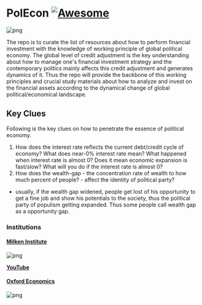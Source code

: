 # PolEcon [![Awesome](https://awesome.re/badge.svg)](https://awesome.re)

![png](assets/teaser.jpg)

The repo is to curate the list of resources about how to perform financial investment with the knowledge of working principle of global political economy.
The global level of credit adjustment is the key understanding about how to manage one's financial investment strategy and the contemporary politics mainly affects this credit adjustment and generates dynamics of it.
Thus the repo will provide the backbone of this working principles and crucial study materials about how to analyze and invest on the financial assets according to the dynamical change of global political/economical landscape.

## Key Clues 

Following is the key clues on how to penetrate the essence of political economy.

1. How does the interest rate reflects the current debt/credit cycle of economy? What does near-0% interest rate mean? What happened when interest rate is almost 0? Does it mean economic expansion is fast/slow? What will you do if the interest rate is almost 0? 
2. How does the wealth-gap - the concentration rate of wealth to how much percent of people? - affect the identity of political party? 
-   usually, if the wealth gap widened, people get lost of his opportunity to get a fine job and show his potentials to the society, thus the political party of populism getting expanded. Thus some people call wealth gap as a opportunity gap.
 
  
### Institutions 

#### __[Milken Institute](https://www.milkeninstitute.org/)__ 

![png](assets/milken.png)

__[YouTube](https://www.youtube.com/channel/UCIRzxohZ6SbwsPqHFQGMJ7A)__

#### __[Oxford Economics](https://www.oxfordeconomics.com/)__ 

![png](assets/oxford.png)
